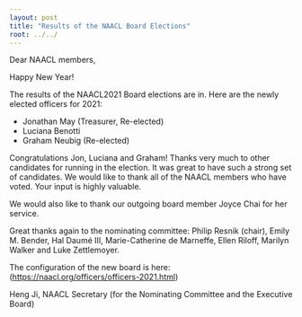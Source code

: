 ```yaml
---
layout: post
title: "Results of the NAACL Board Elections"
root: ../../
---
```

Dear NAACL members,

Happy New Year!

The results of the NAACL2021 Board elections are in. Here are the newly elected officers for 2021:

- Jonathan May (Treasurer, Re-elected)
- Luciana Benotti
- Graham Neubig (Re-elected)

Congratulations Jon, Luciana and Graham! Thanks very much to other candidates for running in the election.  It was great to have such a strong set of candidates.
We would like to thank all of the NAACL members who have voted.  Your input is highly valuable.

We would also like to thank our outgoing board member Joyce Chai for her service.

Great thanks again to the nominating committee:
Philip Resnik (chair), Emily M. Bender, Hal Daumé III, Marie-Catherine de Marneffe, Ellen Riloff, Marilyn Walker and Luke Zettlemoyer.

The configuration of the new board is here: (https://naacl.org/officers/officers-2021.html)

Heng Ji, NAACL Secretary
(for the Nominating Committee and the Executive Board)
